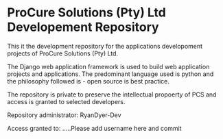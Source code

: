# ProCure Solutions (Pty) Ltd Developement Repository

This it the development repository for the applications developoment projects of ProCure Solutions (Pty) Ltd.

The Django web application framework is used to build web application projects and applications. The predominant language used is python and the philosophy followed is - open source is best practice.

The repository is private to preserve the intellectual propoerty of PCS and access is granted to selected developers.

Repository administrator: RyanDyer-Dev

Access granted to: .....Please add username here and commit
